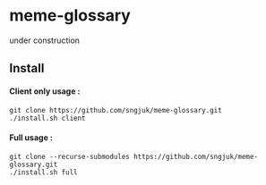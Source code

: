 # meme-glossary
under construction
<h2> Install </h2>

<h4>Client only usage : </h4>

```git clone https://github.com/sngjuk/meme-glossary.git``` <br>
```./install.sh client```

<h4>Full usage : </h4>

```git clone --recurse-submodules https://github.com/sngjuk/meme-glossary.git```<br>
```./install.sh full```
